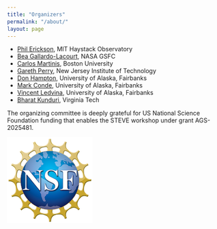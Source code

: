 ```yaml
---
title: "Organizers"
permalink: "/about/"
layout: page
---
```


 - [Phil Erickson](mailto:pje@mit.edu), MIT Haystack Observatory
 - [Bea Gallardo-Lacourt](mailto:bea.gallardolacourt@nasa.gov), NASA GSFC
 - [Carlos Martinis](mailto:martinis@bu.edu), Boston University
 - [Gareth Perry](mailto:gperry@njit.edu), New Jersey Institute of Technology
 - [Don Hampton](mailto:dhampton@alaska.edu), University of Alaska, Fairbanks
 - [Mark Conde](mailto:mgconde@alaska.edu), University of Alaska, Fairbanks
 - [Vincent Ledvina](mailto:vledvina@alaska.edu), University of Alaska, Fairbanks
 - [Bharat Kunduri](mailto:bharatr@vt.edu), Virginia Tech
 
 
The organizing committee is deeply grateful for US National Science Foundation funding that enables the STEVE workshop under grant AGS-2025481.

![NSF](/assets/nsf_logo_small.png)